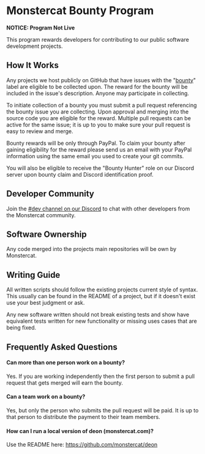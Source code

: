 # Monstercat Bounty Program

**NOTICE: Program Not Live**

This program rewards developers for contributing to our public software
development projects.

## How It Works

Any projects we host publicly on GitHub that have issues with the "[bounty](https://github.com/monstercat/deon/issues?utf8=%E2%9C%93&q=is%3Aissue+is%3Aopen+label%3Abounty)" label are eligible to be collected 
upon. The reward for the bounty will be included in the issue's description. 
Anyone may participate in collecting.

To initiate collection of a bounty you must submit a pull request referencing
the bounty issue you are collecting. Upon approval and merging into the source
code you are eligible for the reward. Multiple pull requests can be active for
the same issue; it is up to you to make sure your pull request is easy to review
and merge.

Bounty rewards will be only through PayPal. To claim your bounty after gaining
eligibility for the reward please send us an email with your PayPal information
using the same email you used to create your git commits.

You will also be eligible to receive the "Bounty Hunter" role on our Discord
server upon bounty claim and Discord identification proof.

## Developer Community

Join the [#dev channel on our Discord](https://discord.gg/9MVbaZM) to chat with
other developers from the Monstercat community.

## Software Ownership

Any code merged into the projects main repositories will be own by Monstercat.

## Writing Guide

All written scripts should follow the existing projects current style of syntax.
This usually can be found in the README of a project, but if it doesn't exist
use your best judgment or ask.

Any new software written should not break existing tests and show have
equivalent tests written for new functionality or missing uses cases that are
being fixed.

## Frequently Asked Questions

#### Can more than one person work on a bounty?

Yes. If you are working independently then the first person to submit a pull
request that gets merged will earn the bounty.

#### Can a team work on a bounty?

Yes, but only the person who submits the pull request will be paid. It is up to
that person to distribute the payment to their team members.

#### How can I run a local version of deon (monstercat.com)?

Use the README here: https://github.com/monstercat/deon
